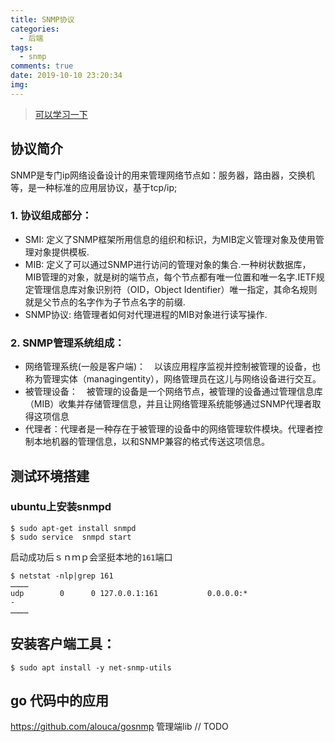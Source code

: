 ```yaml
---
title: SNMP协议
categories:
  - 后端
tags:
  - snmp
comments: true
date: 2019-10-10 23:20:34
img:
---
```


> [可以学习一下](https://www.cnblogs.com/MYSQLZOUQI/p/5110900.html)
## 协议简介
   SNMP是专门ip网络设备设计的用来管理网络节点如：服务器，路由器，交换机等，是一种标准的应用层协议，基于tcp/ip;
   
### 1. 协议组成部分：
- SMI: 定义了SNMP框架所用信息的组织和标识，为MIB定义管理对象及使用管理对象提供模板.
- MIB: 定义了可以通过SNMP进行访问的管理对象的集合.一种树状数据库，MIB管理的对象，就是树的端节点，每个节点都有唯一位置和唯一名字.IETF规定管理信息库对象识别符（OID，Object Identifier）唯一指定，其命名规则就是父节点的名字作为子节点名字的前缀.
- SNMP协议: 络管理者如何对代理进程的MIB对象进行读写操作.

### 2. SNMP管理系统组成：
- 网络管理系统(一般是客户端)：　以该应用程序监视并控制被管理的设备，也称为管理实体（managingentity），网络管理员在这儿与网络设备进行交互。
- 被管理设备：　被管理的设备是一个网络节点，被管理的设备通过管理信息库（MIB）收集并存储管理信息，并且让网络管理系统能够通过SNMP代理者取得这项信息
- 代理者：代理者是一种存在于被管理的设备中的网络管理软件模块。代理者控制本地机器的管理信息，以和SNMP兼容的格式传送这项信息。　


## 测试环境搭建
### ubuntu上安装snmpd
```
$ sudo apt-get install snmpd
$ sudo service  snmpd start 
```
启动成功后ｓｎｍｐ会坚挺本地的`161`端口
```
$ netstat -nlp|grep 161 
…………
udp        0      0 127.0.0.1:161           0.0.0.0:*                           -
…………   
```

## 安装客户端工具：
```
$ sudo apt install -y net-snmp-utils
```
## go 代码中的应用
https://github.com/alouca/gosnmp 管理端lib
// TODO
